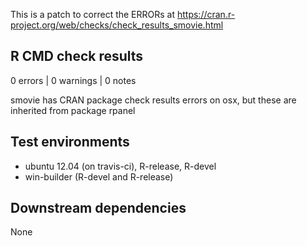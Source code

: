 This is a patch to correct the ERRORs at https://cran.r-project.org/web/checks/check_results_smovie.html

## R CMD check results

0 errors | 0 warnings | 0 notes

smovie has CRAN package check results errors on osx, but these are inherited from package rpanel 

## Test environments

- ubuntu 12.04 (on travis-ci), R-release, R-devel    
- win-builder (R-devel and R-release)

## Downstream dependencies

None

